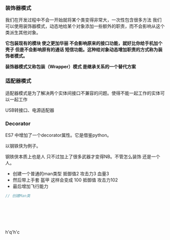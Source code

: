 ### 装饰器模式

 

我们在开发过程中不会一开始就将某个类变得非常大，一次性包含很多方法 我们可以使用装饰器模式，动态地给某个对象添加一些额外的职责，而不会影响从这个类派生其他对象。

**它包装现有的模块 使之更加华丽 不会影响原来的接口功能，就好比你给手机加个壳子 但是不会影响原有的通话 短信功能。这种给对象动态增加职责的方式称为装饰者模式。**

**装饰器模式又称包装（Wrapper）模式 是继承关系的一个替代方案**



### 适配器模式

适配器模式是为了解决两个实体间接口不兼容的问题。使得不能一起工作的实体可以一起工作 

USB转接口、电源适配器



### Decorator

ES7 中增加了一个decorator属性。它是借鉴python。

以钢铁侠为例子。

钢铁侠本质上也是人 只不过加上了很多武器才变得NB。不管怎么装饰 还是一个人。



* 创建一个普通的man类型 抵御值2  攻击力3 血量3
* 然后带上手套 盔甲 这样会变成 100 抵御值 攻击力102
* 最后增加飞行能力



```javascript
// 创建Man类








```





h'q'h'c